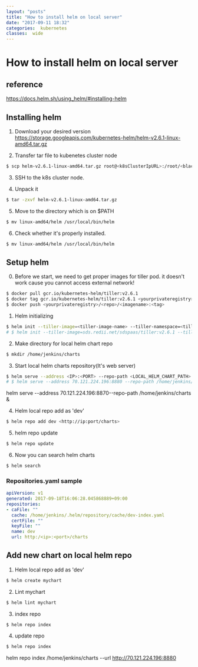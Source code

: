 ```yaml
---
layout: "posts"
title: "How to install helm on local server"
date: "2017-09-11 18:32"
categories:  kubernetes
classes:  wide
---
```


# How to install helm on local server

## reference
https://docs.helm.sh/using_helm/#installing-helm

## Installing helm

1. Download your desired version
 https://storage.googleapis.com/kubernetes-helm/helm-v2.6.1-linux-amd64.tar.gz

2. Transfer tar file to kubenetes cluster node
```bash
$ scp helm-v2.6.1-linux-amd64.tar.gz root@<k8sClusterIpURL>:/root/<blackdog>
```
3. SSH to the k8s cluster node.

4. Unpack it
```bash
$ tar -zxvf helm-v2.6.1-linux-amd64.tar.gz
```

5. Move to the directory which is on $PATH
```bash
$ mv linux-amd64/helm /usr/local/bin/helm
```

6. Check whether it's properly installed.
```bash
$ mv linux-amd64/helm /usr/local/bin/helm
```

## Setup helm

0. Before we start, we need to get proper images for tiller pod. it doesn't work cause you cannot access external network!
```bash
$ docker pull gcr.io/kubernetes-helm/tiller:v2.6.1
$ docker tag gcr.io/kubernetes-helm/tiller:v2.6.1 <yourprivateregistry>/<repo>/<imagename>:<tag>
$ docker push <yourprivateregistry>/<repo>/<imagename>:<tag>
```

1. Helm initializing
```bash
$ helm init --tiller-image=<tiller-image-name> --tiller-namespace=<tiller-namespace>
# $ helm init --tiller-image=sds.redii.net/sdspaas/tiller:v2.6.1 --tiller-namespace=jenkins
```

2. Make directory for local helm chart repo
```bash
$ mkdir /home/jenkins/charts
```

3. Start local helm charts repository(It's web server)
```bash
$ helm serve --address <IP>:<PORT> --repo-path <LOCAL_HELM_CHART_PATH> &
# $ helm serve --address 70.121.224.196:8880 --repo-path /home/jenkins/charts &
```

helm serve --address 70.121.224.196:8870--repo-path /home/jenkins/charts &

4. Helm local repo add as 'dev'
```bash
$ helm repo add dev <http://ip:port/charts>
```

5. helm repo update
```bash
$ helm repo update
```

6. Now you can search helm charts
```bash
$ helm search
```

### Repositories.yaml sample
```yaml
apiVersion: v1
generated: 2017-09-18T16:06:28.045868889+09:00
repositories:
- caFile: ""
  cache: /home/jenkins/.helm/repository/cache/dev-index.yaml
  certFile: ""
  keyFile: ""
  name: dev
  url: http:/<ip>:<port>/charts
```

## Add new chart on local helm repo

1. Helm local repo add as 'dev'
```bash
$ helm create mychart
```

2. Lint mychart
```bash
$ helm lint mychart
```

3. index repo
```bash
$ helm repo index
```

4. update repo
```bash
$ helm repo index
```







helm repo index /home/jenkins/charts --url http://70.121.224.196:8880
